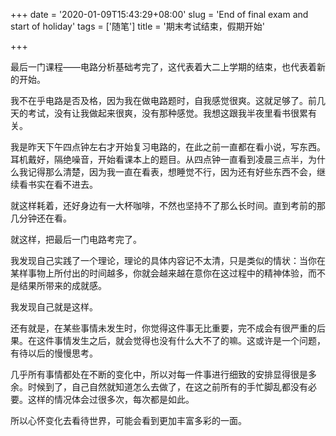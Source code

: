 +++
date = '2020-01-09T15:43:29+08:00'
slug = 'End of final exam and start of holiday'
tags = ['随笔']
title = '期末考试结束，假期开始'

+++

最后一门课程——电路分析基础考完了，这代表着大二上学期的结束，也代表着新的开始。

我不在乎电路是否及格，因为我在做电路题时，自我感觉很爽。这就足够了。前几天的考试，没有让我做起来很爽，没有那种感觉。我想这跟我半夜里看书很累有关。

我是昨天下午四点钟左右才开始复习电路的，在此之前一直都在看小说，写东西。耳机戴好，隔绝噪音，开始看课本上的题目。从四点钟一直看到凌晨三点半，为什么我记得那么清楚，因为我一直在看表，想睡觉不行，因为还有好些东西不会，继续看书实在看不进去。

就这样耗着，还好身边有一大杯咖啡，不然也坚持不了那么长时间。直到考前的那几分钟还在看。

就这样，把最后一门电路考完了。

我发现自己实践了一个理论，理论的具体内容记不太清，只是类似的情状：当你在某样事物上所付出的时间越多，你就会越来越在意你在这过程中的精神体验，而不是结果所带来的成就感。

我发现自己就是这样。

还有就是，在某些事情未发生时，你觉得这件事无比重要，完不成会有很严重的后果。在这件事情发生之后，就会觉得也没有什么大不了的嘛。这或许是一个问题，有待以后的慢慢思考。

几乎所有事情都处在不断的变化中，所以对每一件事进行细致的安排显得很是多余。时候到了，自己自然就知道怎么去做了，在这之前所有的手忙脚乱都没有必要。这样的情况体会过很多次，每次都是如此。

所以心怀变化去看待世界，可能会看到更加丰富多彩的一面。
